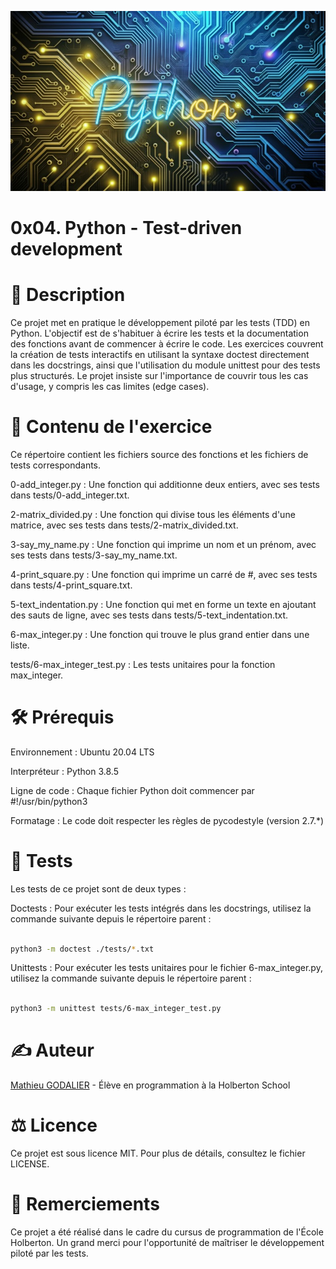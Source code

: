 <p align="center">
<img src=https://github.com/Mathieu7483/Aiko78-Photgraphy/blob/main/img/python%20n%C3%A9eon%20carte%20%C3%A9l%C3%A9ctronique.png>
</p>

# 0x04. Python - Test-driven development

# 📝 Description

Ce projet met en pratique le développement piloté par les tests (TDD) en Python. L'objectif est de s'habituer à écrire les tests et la documentation des fonctions avant de commencer à écrire le code. Les exercices couvrent la création de tests interactifs en utilisant la syntaxe doctest directement dans les docstrings, ainsi que l'utilisation du module unittest pour des tests plus structurés. Le projet insiste sur l'importance de couvrir tous les cas d'usage, y compris les cas limites (edge cases).

# 📂 Contenu de l'exercice

Ce répertoire contient les fichiers source des fonctions et les fichiers de tests correspondants.

0-add_integer.py : Une fonction qui additionne deux entiers, avec ses tests dans tests/0-add_integer.txt.

2-matrix_divided.py : Une fonction qui divise tous les éléments d'une matrice, avec ses tests dans tests/2-matrix_divided.txt.

3-say_my_name.py : Une fonction qui imprime un nom et un prénom, avec ses tests dans tests/3-say_my_name.txt.

4-print_square.py : Une fonction qui imprime un carré de #, avec ses tests dans tests/4-print_square.txt.

5-text_indentation.py : Une fonction qui met en forme un texte en ajoutant des sauts de ligne, avec ses tests dans tests/5-text_indentation.txt.

6-max_integer.py : Une fonction qui trouve le plus grand entier dans une liste.

tests/6-max_integer_test.py : Les tests unitaires pour la fonction max_integer.

# 🛠️ Prérequis

Environnement : Ubuntu 20.04 LTS

Interpréteur : Python 3.8.5

Ligne de code : Chaque fichier Python doit commencer par #!/usr/bin/python3

Formatage : Le code doit respecter les règles de pycodestyle (version 2.7.*)

# 🚀 Tests

Les tests de ce projet sont de deux types :

Doctests : Pour exécuter les tests intégrés dans les docstrings, utilisez la commande suivante depuis le répertoire parent :

```Bash

python3 -m doctest ./tests/*.txt
```
Unittests : Pour exécuter les tests unitaires pour le fichier 6-max_integer.py, utilisez la commande suivante depuis le répertoire parent :

````Bash

python3 -m unittest tests/6-max_integer_test.py
````

# ✍️ Auteur
[Mathieu GODALIER](https://github.com/Mathieu7483) - Élève en programmation à la Holberton School


# ⚖️ Licence

Ce projet est sous licence MIT. Pour plus de détails, consultez le fichier LICENSE.

# 🙏 Remerciements

Ce projet a été réalisé dans le cadre du cursus de programmation de l'École Holberton. Un grand merci pour l'opportunité de maîtriser le développement piloté par les tests.
